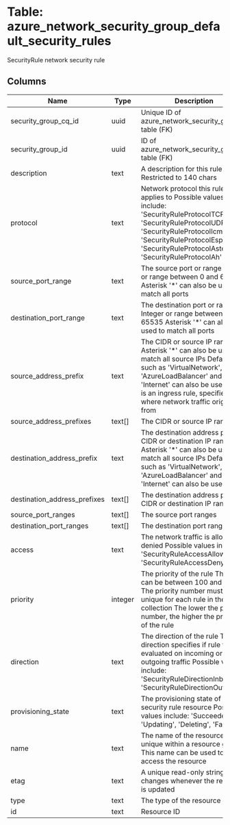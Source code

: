 
# Table: azure_network_security_group_default_security_rules
SecurityRule network security rule
## Columns
| Name        | Type           | Description  |
| ------------- | ------------- | -----  |
|security_group_cq_id|uuid|Unique ID of azure_network_security_groups table (FK)|
|security_group_id|uuid|ID of azure_network_security_groups table (FK)|
|description|text|A description for this rule Restricted to 140 chars|
|protocol|text|Network protocol this rule applies to Possible values include: 'SecurityRuleProtocolTCP', 'SecurityRuleProtocolUDP', 'SecurityRuleProtocolIcmp', 'SecurityRuleProtocolEsp', 'SecurityRuleProtocolAsterisk', 'SecurityRuleProtocolAh'|
|source_port_range|text|The source port or range Integer or range between 0 and 65535 Asterisk '*' can also be used to match all ports|
|destination_port_range|text|The destination port or range Integer or range between 0 and 65535 Asterisk '*' can also be used to match all ports|
|source_address_prefix|text|The CIDR or source IP range Asterisk '*' can also be used to match all source IPs Default tags such as 'VirtualNetwork', 'AzureLoadBalancer' and 'Internet' can also be used If this is an ingress rule, specifies where network traffic originates from|
|source_address_prefixes|text[]|The CIDR or source IP ranges|
|destination_address_prefix|text|The destination address prefix CIDR or destination IP range Asterisk '*' can also be used to match all source IPs Default tags such as 'VirtualNetwork', 'AzureLoadBalancer' and 'Internet' can also be used|
|destination_address_prefixes|text[]|The destination address prefixes CIDR or destination IP ranges|
|source_port_ranges|text[]|The source port ranges|
|destination_port_ranges|text[]|The destination port ranges|
|access|text|The network traffic is allowed or denied Possible values include: 'SecurityRuleAccessAllow', 'SecurityRuleAccessDeny'|
|priority|integer|The priority of the rule The value can be between 100 and 4096 The priority number must be unique for each rule in the collection The lower the priority number, the higher the priority of the rule|
|direction|text|The direction of the rule The direction specifies if rule will be evaluated on incoming or outgoing traffic Possible values include: 'SecurityRuleDirectionInbound', 'SecurityRuleDirectionOutbound'|
|provisioning_state|text|The provisioning state of the security rule resource Possible values include: 'Succeeded', 'Updating', 'Deleting', 'Failed'|
|name|text|The name of the resource that is unique within a resource group This name can be used to access the resource|
|etag|text|A unique read-only string that changes whenever the resource is updated|
|type|text|The type of the resource|
|id|text|Resource ID|
